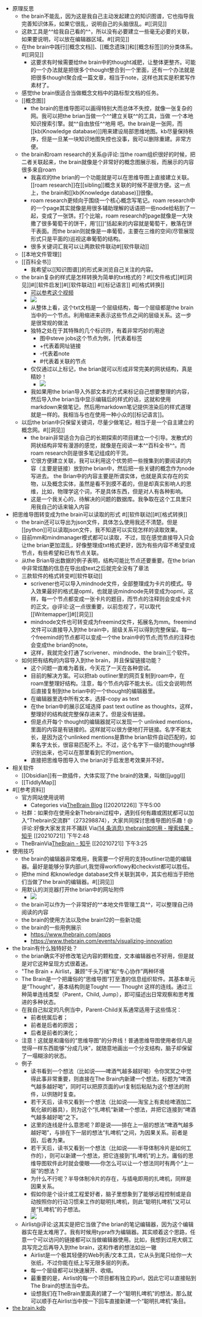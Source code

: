 - 原理反思
    - the brain不能乱，因为这是我自己主动发起建立的知识图谱，它也指导我完善知识体系，如果它很乱，说明自己的头脑很乱。#[[洞见]]
    - 这款工具是^^给我自己看的^^，所以没有必要建立一些毫无必要的关联，如果要说明，可以放在编辑器区域。#[[洞见]]
    - 在the brain中践行[[概念文档]]、[[概念遗珠]]和[[概念标签]]的分类体系。#[[洞见]]
        - 这要求有时候需要给the brain中的thought减肥，让整体更整齐。可能的一个办法就是把很多个thought整合到一个里面，还有一个办法就是把很多thought聚合成一篇文章，相当于note，这样也其实是积累写作素材了。
    - 感觉the brain很适合当做概念文档中的路标型文档的任务。
    - [[概念图]] 
        - the brain的思维导图可以画得特别大而总体不失控，就像一张复杂的网。我可以把the  brian当做一个^^建立关联^^的工具，当做 一个本地知识搜索引擎。就^^自由放任^^地用 吧。the brain是一张网，而[[kb(Knowledge database)]]用来建设局部思维地图。kb尽量保持秩序，但是一旦某一块知识地图失控也没事，我可以删除重建。非常方便。
    - the brain和roam research的关系@评论:当the roam组织很好的时候，把二者关联起来，the brain就像是个非常好的概念图展示板，而展示的内容很多来自roam
        - 我喜欢的the brian的一个功能就是可以在思维导图上直接建立关联。[[roam research]]在[[sibling]]概念关联的时候不是很方便。这一点上，the brain和[[kb(Knowledge database)]]很像。
        - roam research更倾向于围绕一个核心概念写笔记。roam research中的一个page其实就像是用很多辅助理解的话语把一些node给粘到了一起，变成了一张饼。打个比喻，roam research的page就像是一大块撒了很多葡萄干的饼干，用’[[]]“括起来的内容就是葡萄干，散落在饼干表面。而the brain则就像是一串葡萄，主要在三维的空间(尽管展现形式只是平面的)巡视这串葡萄的结构。
        - 很多关键词汇我可以让两款软件联动#[[软件联动]]
    - [[本地文件管理]]
    - [[百科全书]]
        - 我希望以[[知识图谱]]的形式来浏览自己关注的内容。
    - the brain复杂的样式是怎样转换为简单的txt格式的？#[[文件格式]]#[[洞见]]#[[软件启发]]#[[软件联动]] #[[标记语言]] #[[格式转换]]
        - [可以参考这个视频](https://www.thebrain.com/support/tutorials#importing-and-exporting)
        - ![](https://firebasestorage.googleapis.com/v0/b/firescript-577a2.appspot.com/o/imgs%2Fapp%2Fxinyiheng%2FXY1n4pKjaz.png?alt=media&token=776809d0-5ded-4b68-a638-5b4e4082851a)
        - 从整体上看，这个txt文档是一个层级结构，每一个层级都是the brain当中的一个节点。利用缩进来表示这些节点之间的层级关系。这一步是很常规的做法
        - 独特之处在于其特殊的几个标识符，有着非常巧妙的用途
            - 图中steve jobs这个节点为例，|代表着标签
            - +代表着网址链接
            - -代表着note
            - #代表着关联的节点
        - 仅仅通过以上标记，the brian就可以形成非常完美的网状结构，真是精妙！
            - ![](https://firebasestorage.googleapis.com/v0/b/firescript-577a2.appspot.com/o/imgs%2Fapp%2Fxinyiheng%2FWx4bNJVlQo.png?alt=media&token=00ef94ad-30db-418e-bf32-2bc75d45d6e7)
        - 我如果用the brian导入外部文本的方式来标记自己想要整理的内容，然后导入the brian当中显示编辑后的样式的话，这就和使用markdown来做笔记，然后用markdown笔记提供渲染后的样式道理就是一样的。我相当与也在使用一种小众的[[标记语言]]。
    - 以后the brian中只保留关键词，尽量少做笔记，相当于是一个自主建立的概念网。#[[洞见]]
        - the brain非常适合为自己的长期探索的项目建立一个引导。发散式的网状结构非常有漫游的感觉，就像是在阅读一本^^百科全书^^。而 roam research则是很多笔记组成的干货。
        - 它很方便建立关联，我可以利用这个优势把一些搜集到的要阅读的内容（主要是链接）放到the brian中，然后把一些关键的概念作为node写进去。 the Brian中的内容主要是所谓实体，也就是真实存在的实物，以及概念实体，虽然是看不到摸不着的，但是却真实影响人的思维，比如，物理学这个词，不是具体东西，但是对人有各种影响。
        - 这是一个我关心的，待解决的问题的数据库。我争取在这个工具里只用我自己的话来输入内容
- 把思维导图转变成为the brain可以读取的形式 #[[软件联动]]#[[格式转换]]
    - the brain还可以导出为json文件，具体怎么使用我还不清楚。但是[[python]]可以读取json文件，我不知道可以实现怎样的读取效果。
    - 目前mm和mindmanager模式都可以读取，不过，现在感觉直接导入只会让the brian更加混乱，好像整理成txt格式更好，因为有些内容不希望变成节点，有些希望和已有节点关联。
    - 从the Brian导出数据的例子表明，结构可能比节点还要重要。在the brian中非常炫酷的信息在导出成text之后就完全没有了章法
    - 三款软件的格式转变#[[软件联动]]
        - scrivener也可以导入mindnode文件，全部整理成为卡片的模式。导入效果最好的格式是opml，也就是说mindnode先转变成为opml，这样，每一个节点都变成一张卡片的题目，而节点的注释则会变成卡片的正文。@评论:这一点很重要，以前忽视了，可以取代[[Writemapper]]#[[洞见]]
        - mindnode文件也可转变成为freemind文件，拓展名为mm。freemind文件可以直接导入到the brain中，层级关系可以得到完整保留。每一个freemind的节点都可以变成一个the brain中的节点;而节点的注释也会变成the brian的note。
        - 这样，我就完全打通了scrivener、mindnode、the brain三个软件。
    - 如何把有结构的内容导入到the brain，并且保留链接功能？
        - 这个问题一直难为着我，今天花了一天在各种尝试。
        - 目前的解决方案。可以把tab outliner里的网页复制到roam中，在roam里整理好结构。注意，每个节点内容不能太长。(后文会说明)然后直接复制到the brian中的一个thought的编辑器里。
        - 在编辑器里选中所有文本，选择-copy as text
        - 在the brian中的展示区域选择 past text outline as thoughts，这样，整理好的结构就完整保存进来了。但是没有链接。
        - 但是点开每个 thought的编辑器就可以发现一个 unlinked mentions，里面的内容是有链接的。这样就可以很方便地打开链接。名字不能太长，是因为这个unlinked mentions是靠the brian软件自动匹配的，如果名字太长，很容易匹配不上。不过，这个名字下一级的能thought够识别出来，也可以在那里看到它的mention。
        - 直接把思维导图导入 the brian对于启发思考效果并不好。
- 相关软件
    - [[Obsidian]]有一款插件，大体实现了the brain的效果，叫做[[juggl]]
    - [[TiddlyMap]]
- #[[参考资料]]
    - 官方网站使用说明
        - Categories
via[TheBrain Blog](https://www.thebrain.com/blog?page=3)
[[20201226]] 下午5:00
    - 社群：如果你在使用全新Thebrain过程中，遇到任何有趣或困扰都可以加入“Thebrain交流群”（273298874），大家共同探讨思维导图的乐趣！@评论:好像大家发言并不踊跃
Via[(14 条消息) thebrain如何用 - 搜索结果 - 知乎](https://www.zhihu.com/search?q=thebrain%E5%A6%82%E4%BD%95%E7%94%A8&utm_content=search_relatedsearch&type=content) [[20210721]] 下午2:48
    - TheBrainVia[TheBrain - 知乎](https://www.zhihu.com/topic/19583518/hot) [[20210721]] 下午3:25
- 使用技巧
    - the brain的编辑器非常难用，我需要一个好用的支持outliner功能的编辑器。最好是能够分享内部url,我觉得workflowy和checkvist都可以胜任。
    - 把the mind 和knowledge database文件关联到其中，其实也相当于把他们当做了the brain的编辑器。#[[洞见]]
    - 用默认的浏览器打开the brian中的网址附件
        - ![](https://firebasestorage.googleapis.com/v0/b/firescript-577a2.appspot.com/o/imgs%2Fapp%2Fxinyiheng%2FMP1vV7kKik.png?alt=media&token=58d32b8e-8945-43c3-83c1-dc597fc23787)
    - the brain可以作为一个非常好的^^本地文件管理工具^^，可以整理自己待阅读的内容
    - the brain的使用方法以及the brain12的一些新功能
    - the brain的一些用例展示
        - https://www.thebrain.com/apps
        - https://www.thebrain.com/events/visualizing-innovation
- the brain有什么独特好处？
    - the brian确实不好修改笔记内容的颗粒度，文本编辑器也不好用，但是就是对它这种呈现方式很着迷。
    - "The Brain + Airlist，兼顾“千头万绪”和“专心协作”两种环境
    - The Brain是一个把庸俗的“思维导图”打至渣的信息组织软件。其基本单元是“Thought”，基本结构则是Tought —— Thought 这样的连线。通过三种简单连线类型（Parent，Child, Jump），即可描述出日常观察和思考推进的多种状态。
    - 在我自己拟定的凡例当中，Parent-Child关系通常适用于这些情况：
        - 前者统属后者；
        - 前者是后者的原因；
        - 后者是前者的演化；
    - 注意！这就是和庸俗的“思维导图”的分界线！普通思维导图使用者但凡是觉得一样东西能够“分成几块”，就随意地画出一个分支结构，脑子却保留了一塌糊涂的状态。
    - 例子
        - 读书看到一个想法（比如说——啤酒气越多越好喝）令你冥冥之中觉得此事非常重要，则直接在The Brain内新建一个想法，标题为“啤酒气越多越好喝”，同时可以把原页面的url复制后粘贴为这个想法的附件，以供随时复查。
        - 若干天后，读书又看到一个想法（比如说——淘宝上有卖给啤酒加二氧化碳的器具），则为这个“扎啤机“新建一个想法，并把它连接到“啤酒气越多越好喝”之下。
        - 这里的连线是什么意思呢？即是说——排在上一层的想法“啤酒气越多越好喝”，与排在下一层的想法“扎啤机“之间，为因果关系。前者是因，后者为果。
        - 若干天后，读书又看到一个想法（比如说——半导体制冷片是如何工作的），则可以新建一个想法，把它连接到“扎啤机“的上方。庸俗的思维导图软件此时就会傻眼——你怎么可以让一个想法同时有两个“上一层”的想法？
        - 为什么不行呢？半导体制冷片的存在，与插电即用的扎啤机，同样是因果关系。
        - 假如你是个设计或工程爱好者，脑子里想象到了能够远程控制或是自动按照你的行动习惯来工作的聪明扎啤机，则此“聪明扎啤机”又可以是“扎啤机”的子想法。
        - ![](https://firebasestorage.googleapis.com/v0/b/firescript-577a2.appspot.com/o/imgs%2Fapp%2Fxinyiheng%2Fq56vG-jlJw.png?alt=media&token=353ae896-46f2-496f-b0a5-a95be53243ff)
    - Airlist@评论:这其实是把它当做了the brian的笔记编辑器，因为这个编辑器实在是太难用了。我有时候用typra作为编辑器。其实顺着这个思路，任意一个可以访问的链接都可以当做编辑器使用。比如，我想到过用大纲工具写完之后再导入到the brain，这和作者的想法如出一辙
        - Airlist是一个极其轻便的Web列表/文本工具，它从头到尾只给你一大张纸，不过你能在纸上写无限多层的列表。
        - 每一个层级都可以快速展开、收缩。
        - 最重要的是，Airlist的每一个项目都有独立的url，因此它可以直接贴到The Brain的想法当中去。
        - 设想我们在TheBrain里面真的建了一个“聪明扎啤机”的想法，那么就可以顺手在Airlist当中按一下回车直接新建一个“聪明扎啤机”条目。
- [the brain.kdb](hook://file/22gu7eY4r?p=Y29tfmFwcGxlfkNsb3VkRG9jcy9Lbm93bGVkZ2UgZGF0YWJhc2UgYnVpbGRlcg==&n=the%20brain.kdb)
